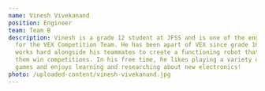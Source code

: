 ```yaml
---
name: Vinesh Vivekanand
position: Engineer
team: Team B
description: Vinesh is a grade 12 student at JFSS and is one of the engineers
  for the VEX Competition Team. He has been apart of VEX since grade 10 and
  works hard alongside his teammates to create a functioning robot that can help
  them win competitions. In his free time, he likes playing a variety of video
  games and enjoys learning and researching about new electronics!
photo: /uploaded-content/vinesh-vivekanand.jpg
---
```

